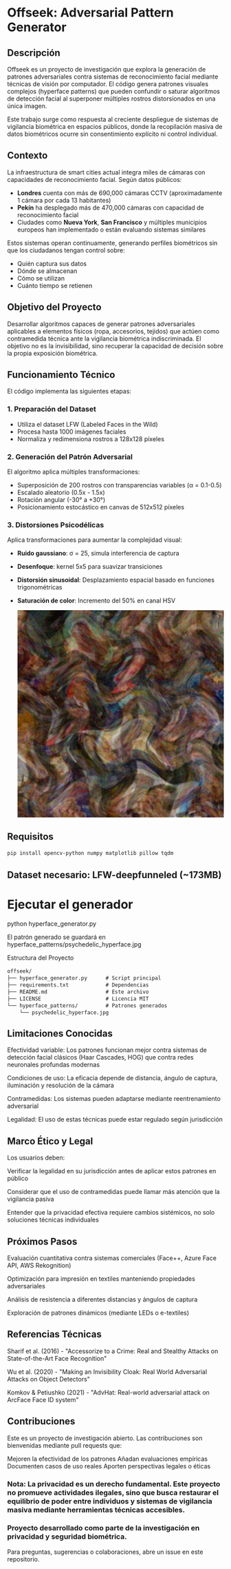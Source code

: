# Offseek: Adversarial Pattern Generator

## Descripción

Offseek es un proyecto de investigación que explora la generación de patrones adversariales contra sistemas de reconocimiento facial mediante técnicas de visión por computador. El código genera patrones visuales complejos (hyperface patterns) que pueden confundir o saturar algoritmos de detección facial al superponer múltiples rostros distorsionados en una única imagen.

Este trabajo surge como respuesta al creciente despliegue de sistemas de vigilancia biométrica en espacios públicos, donde la recopilación masiva de datos biométricos ocurre sin consentimiento explícito ni control individual.

## Contexto

La infraestructura de smart cities actual integra miles de cámaras con capacidades de reconocimiento facial. Según datos públicos:

- **Londres** cuenta con más de 690,000 cámaras CCTV (aproximadamente 1 cámara por cada 13 habitantes)
- **Pekín** ha desplegado más de 470,000 cámaras con capacidad de reconocimiento facial
- Ciudades como **Nueva York**, **San Francisco** y múltiples municipios europeos han implementado o están evaluando sistemas similares

Estos sistemas operan continuamente, generando perfiles biométricos sin que los ciudadanos tengan control sobre:
- Quién captura sus datos
- Dónde se almacenan
- Cómo se utilizan
- Cuánto tiempo se retienen

## Objetivo del Proyecto

Desarrollar algoritmos capaces de generar patrones adversariales aplicables a elementos físicos (ropa, accesorios, tejidos) que actúen como contramedida técnica ante la vigilancia biométrica indiscriminada. El objetivo no es la invisibilidad, sino recuperar la capacidad de decisión sobre la propia exposición biométrica.

## Funcionamiento Técnico

El código implementa las siguientes etapas:

### 1. Preparación del Dataset
- Utiliza el dataset LFW (Labeled Faces in the Wild)
- Procesa hasta 1000 imágenes faciales
- Normaliza y redimensiona rostros a 128x128 píxeles

### 2. Generación del Patrón Adversarial

El algoritmo aplica múltiples transformaciones:

- Superposición de 200 rostros con transparencias variables (α = 0.1-0.5)
- Escalado aleatorio (0.5x - 1.5x)
- Rotación angular (-30° a +30°)
- Posicionamiento estocástico en canvas de 512x512 píxeles

### 3. Distorsiones Psicodélicas

Aplica transformaciones para aumentar la complejidad visual:

- **Ruido gaussiano**: σ = 25, simula interferencia de captura
- **Desenfoque**: kernel 5x5 para suavizar transiciones
- **Distorsión sinusoidal**: Desplazamiento espacial basado en funciones trigonométricas
- **Saturación de color**: Incremento del 50% en canal HSV

  [![Ejemplo de patrón](/psychedelic_hyperface.jpg)](/psychedelic_hyperface.jpg)


## Requisitos
```bash
pip install opencv-python numpy matplotlib pillow tqdm
```

## Dataset necesario: LFW-deepfunneled (~173MB)


# Ejecutar el generador
python hyperface_generator.py

El patrón generado se guardará en hyperface_patterns/psychedelic_hyperface.jpg

Estructura del Proyecto

```
offseek/
├── hyperface_generator.py      # Script principal
├── requirements.txt            # Dependencias
├── README.md                   # Este archivo
├── LICENSE                     # Licencia MIT
└── hyperface_patterns/         # Patrones generados
    └── psychedelic_hyperface.jpg
```

## Limitaciones Conocidas

Efectividad variable: Los patrones funcionan mejor contra sistemas de detección facial clásicos (Haar Cascades, HOG) que contra redes neuronales profundas modernas

Condiciones de uso: La eficacia depende de distancia, ángulo de captura, iluminación y resolución de la cámara

Contramedidas: Los sistemas pueden adaptarse mediante reentrenamiento adversarial

Legalidad: El uso de estas técnicas puede estar regulado según jurisdicción

## Marco Ético y Legal

Los usuarios deben:

Verificar la legalidad en su jurisdicción antes de aplicar estos patrones en público

Considerar que el uso de contramedidas puede llamar más atención que la vigilancia pasiva

Entender que la privacidad efectiva requiere cambios sistémicos, no solo soluciones técnicas individuales

## Próximos Pasos

 Evaluación cuantitativa contra sistemas comerciales (Face++, Azure Face API, AWS Rekognition)
 
 Optimización para impresión en textiles manteniendo propiedades adversariales
 
 Análisis de resistencia a diferentes distancias y ángulos de captura
 
 Exploración de patrones dinámicos (mediante LEDs o e-textiles)

## Referencias Técnicas

Sharif et al. (2016) - "Accessorize to a Crime: Real and Stealthy Attacks on State-of-the-Art Face Recognition"

Wu et al. (2020) - "Making an Invisibility Cloak: Real World Adversarial Attacks on Object Detectors"

Komkov & Petiushko (2021) - "AdvHat: Real-world adversarial attack on ArcFace Face ID system"

## Contribuciones
Este es un proyecto de investigación abierto. Las contribuciones son bienvenidas mediante pull requests que:

Mejoren la efectividad de los patrones
Añadan evaluaciones empíricas
Documenten casos de uso reales
Aporten perspectivas legales o éticas


### Nota: La privacidad es un derecho fundamental. Este proyecto no promueve actividades ilegales, sino que busca restaurar el equilibrio de poder entre individuos y sistemas de vigilancia masiva mediante herramientas técnicas accesibles.

### Proyecto desarrollado como parte de la investigación en privacidad y seguridad biométrica.

Para preguntas, sugerencias o colaboraciones, abre un issue en este repositorio.
